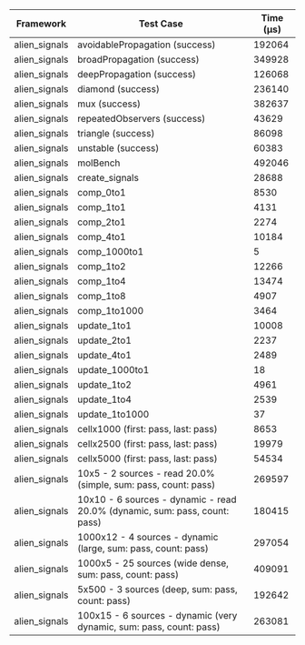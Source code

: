 | Framework | Test Case | Time (μs) |
| --- | --- | --- |
| alien_signals | avoidablePropagation (success) | 192064 |
| alien_signals | broadPropagation (success) | 349928 |
| alien_signals | deepPropagation (success) | 126068 |
| alien_signals | diamond (success) | 236140 |
| alien_signals | mux (success) | 382637 |
| alien_signals | repeatedObservers (success) | 43629 |
| alien_signals | triangle (success) | 86098 |
| alien_signals | unstable (success) | 60383 |
| alien_signals | molBench | 492046 |
| alien_signals | create_signals | 28688 |
| alien_signals | comp_0to1 | 8530 |
| alien_signals | comp_1to1 | 4131 |
| alien_signals | comp_2to1 | 2274 |
| alien_signals | comp_4to1 | 10184 |
| alien_signals | comp_1000to1 | 5 |
| alien_signals | comp_1to2 | 12266 |
| alien_signals | comp_1to4 | 13474 |
| alien_signals | comp_1to8 | 4907 |
| alien_signals | comp_1to1000 | 3464 |
| alien_signals | update_1to1 | 10008 |
| alien_signals | update_2to1 | 2237 |
| alien_signals | update_4to1 | 2489 |
| alien_signals | update_1000to1 | 18 |
| alien_signals | update_1to2 | 4961 |
| alien_signals | update_1to4 | 2539 |
| alien_signals | update_1to1000 | 37 |
| alien_signals | cellx1000 (first: pass, last: pass) | 8653 |
| alien_signals | cellx2500 (first: pass, last: pass) | 19979 |
| alien_signals | cellx5000 (first: pass, last: pass) | 54534 |
| alien_signals | 10x5 - 2 sources - read 20.0% (simple, sum: pass, count: pass) | 269597 |
| alien_signals | 10x10 - 6 sources - dynamic - read 20.0% (dynamic, sum: pass, count: pass) | 180415 |
| alien_signals | 1000x12 - 4 sources - dynamic (large, sum: pass, count: pass) | 297054 |
| alien_signals | 1000x5 - 25 sources (wide dense, sum: pass, count: pass) | 409091 |
| alien_signals | 5x500 - 3 sources (deep, sum: pass, count: pass) | 192642 |
| alien_signals | 100x15 - 6 sources - dynamic (very dynamic, sum: pass, count: pass) | 263081 |

